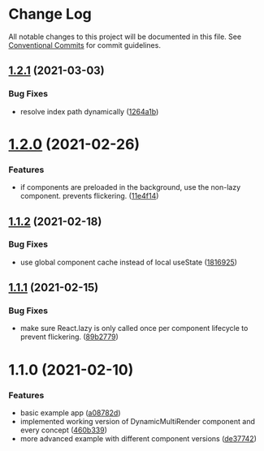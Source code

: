 # Change Log

All notable changes to this project will be documented in this file.
See [Conventional Commits](https://conventionalcommits.org) for commit guidelines.

## [1.2.1](https://github.com/scriptify/react-dynamic-multi-render/compare/random-image@1.2.0...random-image@1.2.1) (2021-03-03)


### Bug Fixes

* resolve index path dynamically ([1264a1b](https://github.com/scriptify/react-dynamic-multi-render/commit/1264a1b81c2e2171af43cd822e2e9d04fdabd83d))





# [1.2.0](https://github.com/scriptify/react-dynamic-multi-render/compare/random-image@1.1.2...random-image@1.2.0) (2021-02-26)


### Features

* if components are preloaded in the background, use the non-lazy component. prevents flickering. ([11e4f14](https://github.com/scriptify/react-dynamic-multi-render/commit/11e4f146363c7d1d807afc5ac7e2b7e10f06d565))





## [1.1.2](https://github.com/scriptify/react-dynamic-multi-render/compare/random-image@1.1.1...random-image@1.1.2) (2021-02-18)


### Bug Fixes

* use global component cache instead of local useState ([1816925](https://github.com/scriptify/react-dynamic-multi-render/commit/1816925b238b54529fac85e67370435ae4756328))





## [1.1.1](https://github.com/scriptify/react-dynamic-multi-render/compare/random-image@1.1.0...random-image@1.1.1) (2021-02-15)


### Bug Fixes

* make sure React.lazy is only called once per component lifecycle to prevent flickering. ([89b2779](https://github.com/scriptify/react-dynamic-multi-render/commit/89b27799889bb442eb1192f7bcffa5d68c8e7f46))





# 1.1.0 (2021-02-10)


### Features

* basic example app ([a08782d](https://github.com/scriptify/react-dynamic-multi-render/commit/a08782db855241c66bc3ebfbba99b0155bacff82))
* implemented working version of DynamicMultiRender component and every concept ([460b339](https://github.com/scriptify/react-dynamic-multi-render/commit/460b339eae8cdc72454da1810c278849c7fdd7a6))
* more advanced example with different component versions ([de37742](https://github.com/scriptify/react-dynamic-multi-render/commit/de377428e08da59572c1b8ce2cb7730a50c4ae88))

